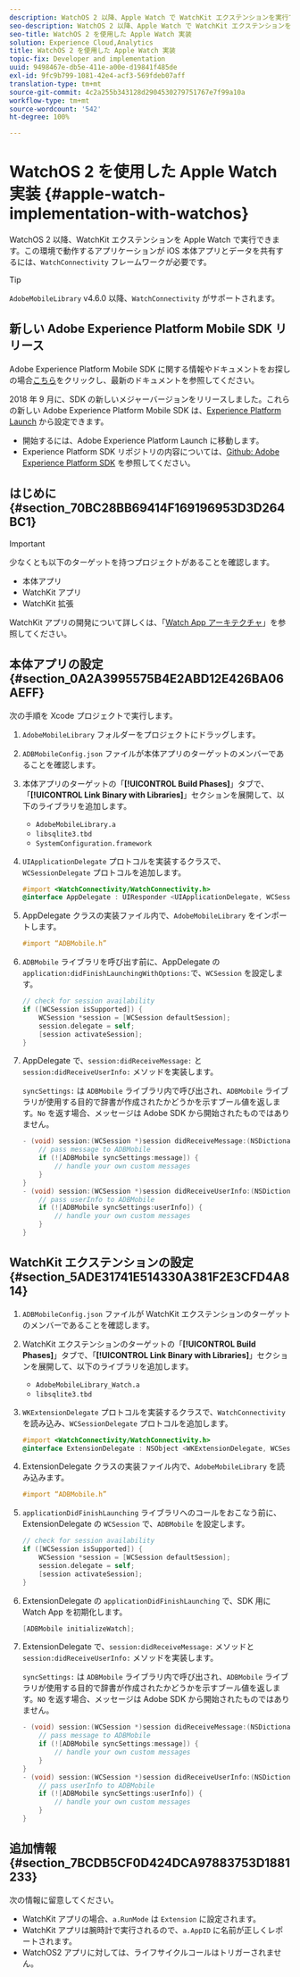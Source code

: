 ```yaml
---
description: WatchOS 2 以降、Apple Watch で WatchKit エクステンションを実行できます。この環境で動作するアプリケーションが iOS 本体アプリとデータを共有するには、WatchConnectivity フレームワークが必要です。
seo-description: WatchOS 2 以降、Apple Watch で WatchKit エクステンションを実行できます。この環境で動作するアプリケーションが iOS 本体アプリとデータを共有するには、WatchConnectivity フレームワークが必要です。
seo-title: WatchOS 2 を使用した Apple Watch 実装
solution: Experience Cloud,Analytics
title: WatchOS 2 を使用した Apple Watch 実装
topic-fix: Developer and implementation
uuid: 9498467e-db5e-411e-a00e-d19841f485de
exl-id: 9fc9b799-1081-42e4-acf3-569fdeb07aff
translation-type: tm+mt
source-git-commit: 4c2a255b343128d2904530279751767e7f99a10a
workflow-type: tm+mt
source-wordcount: '542'
ht-degree: 100%

---
```


# WatchOS 2 を使用した Apple Watch 実装 {#apple-watch-implementation-with-watchos}

WatchOS 2 以降、WatchKit エクステンションを Apple Watch で実行できます。この環境で動作するアプリケーションが iOS 本体アプリとデータを共有するには、`WatchConnectivity` フレームワークが必要です。

>[!TIP]
>
>`AdobeMobileLibrary` v4.6.0 以降、`WatchConnectivity` がサポートされます。

## 新しい Adobe Experience Platform Mobile SDK リリース

Adobe Experience Platform Mobile SDK に関する情報やドキュメントをお探しの場合[こちら](https://aep-sdks.gitbook.io/docs/)をクリックし、最新のドキュメントを参照してください。

2018 年 9 月に、SDK の新しいメジャーバージョンをリリースしました。これらの新しい Adobe Experience Platform Mobile SDK は、[Experience Platform Launch](https://www.adobe.com/jp/experience-platform/launch.html) から設定できます。

* 開始するには、Adobe Experience Platform Launch に移動します。
* Experience Platform SDK リポジトリの内容については、[Github: Adobe Experience Platform SDK](https://github.com/Adobe-Marketing-Cloud/acp-sdks) を参照してください。

## はじめに {#section_70BC28BB69414F169196953D3D264BC1}

>[!IMPORTANT]
>
>少なくとも以下のターゲットを持つプロジェクトがあることを確認します。
>
>* 本体アプリ
>* WatchKit アプリ
>* WatchKit 拡張
>



WatchKit アプリの開発について詳しくは、「[Watch App アーキテクチャ](https://developer.apple.com/library/ios/documentation/General/Conceptual/WatchKitProgrammingGuide/DesigningaWatchKitApp.html#//apple_ref/doc/uid/TP40014969-CH3-SW1)」を参照してください。

## 本体アプリの設定 {#section_0A2A3995575B4E2ABD12E426BA06AEFF}

次の手順を Xcode プロジェクトで実行します。

1. `AdobeMobileLibrary` フォルダーをプロジェクトにドラッグします。
1. `ADBMobileConfig.json` ファイルが本体アプリのターゲットのメンバーであることを確認します。
1. 本体アプリのターゲットの「**[!UICONTROL Build Phases]**」タブで、「**[!UICONTROL Link Binary with Libraries]**」セクションを展開して、以下のライブラリを追加します。

   * `AdobeMobileLibrary.a`
   * `libsqlite3.tbd`
   * `SystemConfiguration.framework`

1. `UIApplicationDelegate` プロトコルを実装するクラスで、`WCSessionDelegate` プロトコルを追加します。

   ```objective-c
   #import <WatchConnectivity/WatchConnectivity.h> 
   @interface AppDelegate : UIResponder <UIApplicationDelegate, WCSessionDelegate>
   ```

1. AppDelegate クラスの実装ファイル内で、`AdobeMobileLibrary` をインポートします。

   ```objective-c
   #import “ADBMobile.h”
   ```

1. `ADBMobile` ライブラリを呼び出す前に、AppDelegate の `application:didFinishLaunchingWithOptions:`で、`WCSession` を設定します。

   ```objective-c
   // check for session availability 
   if ([WCSession isSupported]) { 
       WCSession *session = [WCSession defaultSession]; 
       session.delegate = self; 
       [session activateSession]; 
   }
   ```

1. AppDelegate で、`session:didReceiveMessage:` と `session:didReceiveUserInfo:` メソッドを実装します。

   `syncSettings:` は `ADBMobile` ライブラリ内で呼び出され、`ADBMobile` ライブラリが使用する目的で辞書が作成されたかどうかを示すブール値を返します。`No` を返す場合、メッセージは Adobe SDK から開始されたものではありません。

   ```objective-c
   - (void) session:(WCSession *)session didReceiveMessage:(NSDictionary<NSString *,id> *)message { 
       // pass message to ADBMobile 
       if (![ADBMobile syncSettings:message]) { 
           // handle your own custom messages 
       } 
   } 
   - (void) session:(WCSession *)session didReceiveUserInfo:(NSDictionary<NSString *,id> *)userInfo { 
       // pass userInfo to ADBMobile 
       if (![ADBMobile syncSettings:userInfo]) { 
           // handle your own custom messages 
       } 
   } 
   ```

## WatchKit エクステンションの設定 {#section_5ADE31741E514330A381F2E3CFD4A814}

1. `ADBMobileConfig.json` ファイルが WatchKit エクステンションのターゲットのメンバーであることを確認します。
1. WatchKit エクステンションのターゲットの「**[!UICONTROL Build Phases]**」タブで、「**[!UICONTROL Link Binary with Libraries]**」セクションを展開して、以下のライブラリを追加します。

   * `AdobeMobileLibrary_Watch.a`
   * `libsqlite3.tbd`

1. `WKExtensionDelegate` プロトコルを実装するクラスで、`WatchConnectivity` を読み込み、`WCSessionDelegate` プロトコルを追加します。

   ```objective-c
   #import <WatchConnectivity/WatchConnectivity.h> 
   @interface ExtensionDelegate : NSObject <WKExtensionDelegate, WCSessionDelegate>
   ```

1. ExtensionDelegate クラスの実装ファイル内で、`AdobeMobileLibrary` を読み込みます。

   ```objective-c
   #import “ADBMobile.h”
   ```

1. `applicationDidFinishLaunching` ライブラリへのコールをおこなう前に、ExtensionDelegate の `WCSession` で、`ADBMobile` を設定します。

   ```objective-c
   // check for session availability 
   if ([WCSession isSupported]) { 
       WCSession *session = [WCSession defaultSession]; 
       session.delegate = self; 
       [session activateSession]; 
   }
   ```

1. ExtensionDelegate の `applicationDidFinishLaunching` で、SDK 用に Watch App を初期化します。

   ```objective-c
   [ADBMobile initializeWatch];
   ```

1. ExtensionDelegate で、`session:didReceiveMessage:` メソッドと `session:didReceiveUserInfo:` メソッドを実装します。

   `syncSettings:` は `ADBMobile` ライブラリ内で呼び出され、`ADBMobile` ライブラリが使用する目的で辞書が作成されたかどうかを示すブール値を返します。`NO` を返す場合、メッセージは Adobe SDK から開始されたものではありません。

   ```objective-c
   - (void) session:(WCSession *)session didReceiveMessage:(NSDictionary<NSString *,id> *)message { 
       // pass message to ADBMobile 
       if (![ADBMobile syncSettings:message]) { 
           // handle your own custom messages 
       } 
   } 
   - (void) session:(WCSession *)session didReceiveUserInfo:(NSDictionary<NSString *,id> *)userInfo { 
       // pass userInfo to ADBMobile 
       if (![ADBMobile syncSettings:userInfo]) { 
           // handle your own custom messages 
       } 
   } 
   ```

## 追加情報 {#section_7BCDB5CF0D424DCA97883753D1881233}

次の情報に留意してください。

* WatchKit アプリの場合、`a.RunMode` は `Extension` に設定されます。
* WatchKit アプリは腕時計で実行されるので、`a.AppID` に名前が正しくレポートされます。
* WatchOS2 アプリに対しては、ライフサイクルコールはトリガーされません。

